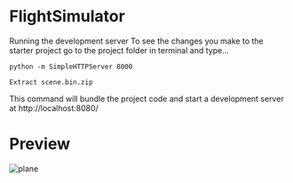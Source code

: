 # FlightSimulator
Running the development server
To see the changes you make to the starter project go to the project folder in terminal and type...

`python -m SimpleHTTPServer 8000`

`Extract scene.bin.zip`

This command will bundle the project code and start a development server at http://localhost:8080/

# Preview
![plane](https://user-images.githubusercontent.com/33171451/130793530-cd90848c-fab0-432d-b0a9-fa5e86c0373d.gif)
